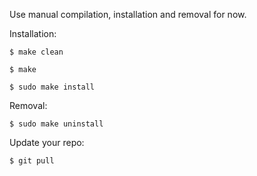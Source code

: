 Use manual compilation, installation and removal for now.

Installation:

```
$ make clean
```

```
$ make
```

```
$ sudo make install
```

Removal:

```
$ sudo make uninstall
```

Update your repo:

```
$ git pull
```

